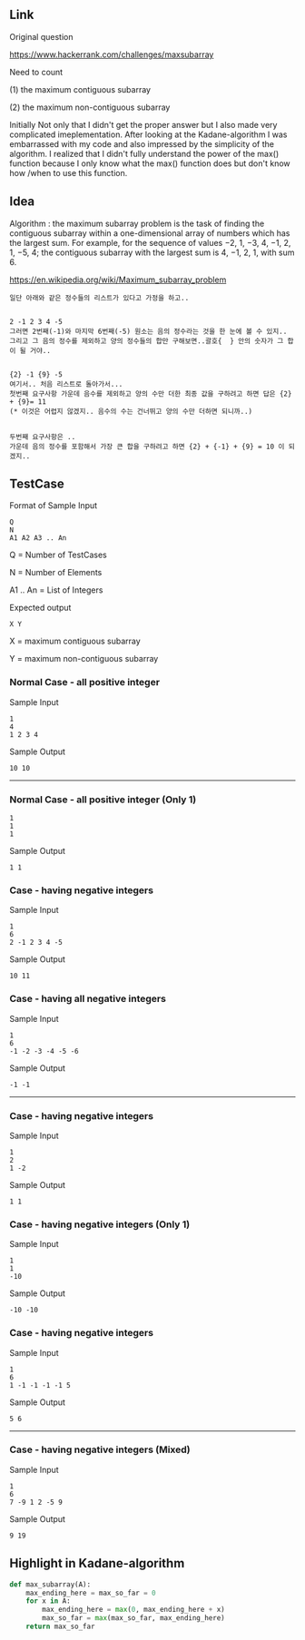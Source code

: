 ## Link
Original question

https://www.hackerrank.com/challenges/maxsubarray

Need to count  

(1) the maximum contiguous subarray 

(2) the maximum non-contiguous subarray 

Initially Not only that I didn't get the proper answer but I also made very complicated imeplementation.
After looking at the Kadane-algorithm I was embarrassed with my code and also impressed by the simplicity of the algorithm.
I realized that I didn't fully understand the power of the max() function because I only know what the max() function does but don't know how /when to use this function.

## Idea

Algorithm :  the maximum subarray problem is the task of finding the contiguous subarray within a one-dimensional array of numbers which has the largest sum. For example, for the sequence of values −2, 1, −3, 4, −1, 2, 1, −5, 4; 
the contiguous subarray with the largest sum is 4, −1, 2, 1, with sum 6.

https://en.wikipedia.org/wiki/Maximum_subarray_problem

```
일단 아래와 같은 정수들의 리스트가 있다고 가정을 하고..


2 -1 2 3 4 -5
그러면 2번째(-1)와 마지막 6번째(-5) 원소는 음의 정수라는 것을 한 눈에 볼 수 있지..
그리고 그 음의 정수를 제외하고 양의 정수들의 합만 구해보면..괄호{  } 안의 숫자가 그 합이 될 거야..


{2} -1 {9} -5
여기서.. 처음 리스트로 돌아가서...
첫번째 요구사항 가운데 음수를 제외하고 양의 수만 더한 최종 값을 구하려고 하면 답은 {2} + {9}= 11
(* 이것은 어렵지 않겠지.. 음수의 수는 건너뛰고 양의 수만 더하면 되니까..)


두번째 요구사항은 ..
가운데 음의 정수를 포함해서 가장 큰 합을 구하려고 하면 {2} + {-1} + {9} = 10 이 되겠지..

```

## TestCase

Format of Sample Input
```
Q 
N 
A1 A2 A3 .. An
```
Q = Number of TestCases

N = Number of Elements

A1 .. An = List of Integers


Expected output
```
X Y
```
X = maximum contiguous subarray

Y = maximum non-contiguous subarray


### Normal Case - all positive integer
Sample Input
```
1 
4 
1 2 3 4
```
Sample Output
```
10 10
```
---

### Normal Case - all positive integer (Only 1)
```
1
1
1
```


Sample Output
```
1 1
```

### Case - having negative integers

Sample Input
```
1
6
2 -1 2 3 4 -5
```

Sample Output
```
10 11
```

### Case - having all negative integers

Sample Input
```
1
6
-1 -2 -3 -4 -5 -6
```


Sample Output
```
-1 -1
```

---
### Case - having negative integers

Sample Input
```
1
2
1 -2
```


Sample Output
```
1 1
```
### Case - having negative integers (Only 1)
Sample Input
```
1
1
-10
```


Sample Output
```
-10 -10
```

### Case - having negative integers

Sample Input
```
1
6
1 -1 -1 -1 -1 5
```


Sample Output
```
5 6
```
---

### Case - having negative integers (Mixed)

Sample Input
```
1
6
7 -9 1 2 -5 9
```

Sample Output
```
9 19 
```


## Highlight in Kadane-algorithm
```python
def max_subarray(A):
    max_ending_here = max_so_far = 0
    for x in A:
        max_ending_here = max(0, max_ending_here + x)
        max_so_far = max(max_so_far, max_ending_here)
    return max_so_far

```
